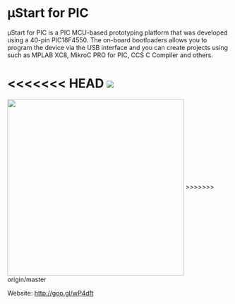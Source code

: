 # μStart for PIC
μStart for PIC is a PIC MCU-based prototyping platform that was developed using a 40-pin PIC18F4550. The on-board bootloaders allows you to program the device via the USB interface and you can create projects using such as MPLAB XC8, MikroC PRO for PIC, CCS C Compiler and others.

<<<<<<< HEAD
<img align="center" src="http://www.embarcados.com.br/wp-content/uploads/2015/03/destaque.jpg">
=======
<img align="center" width="400" height="400" src="http://www.embarcados.com.br/wp-content/uploads/2015/03/destaque.jpg">
>>>>>>> origin/master

Website: http://goo.gl/wP4dft

